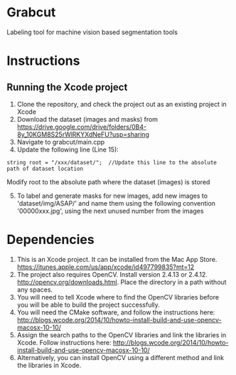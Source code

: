 # Grabcut
Labeling tool for machine vision based segmentation tools


# Instructions
## Running the Xcode project

1. Clone the repository, and check the project out as an existing project in Xcode
2. Download the dataset (images and masks) from https://drive.google.com/drive/folders/0B4-8y_10KGM8S25rWlRKYXdNeFU?usp=sharing
3. Navigate to grabcut/main.cpp
4. Update the following line (Line 15):

```
string root = "/xxx/dataset/";	//Update this line to the absolute path of dataset location
```

Modify root to the absolute path where the dataset (images) is stored

5. To label and generate masks for new images, add new images to 'dataset/img/ASAP/' and name them using the following convention '00000xxx.jpg', using the next unused number from the images

# Dependencies
1. This is an Xcode project. It can be installed from the Mac App Store. https://itunes.apple.com/us/app/xcode/id497799835?mt=12
2. The project also requires OpenCV. Install version 2.4.13 or 2.4.12. http://opencv.org/downloads.html. Place the directory in a path without any spaces.
3. You will need to tell Xcode where to find the OpenCV libraries before you will be able to build the project successfully. 
4. You will need the CMake software, and follow the instructions here: http://blogs.wcode.org/2014/10/howto-install-build-and-use-opencv-macosx-10-10/
5. Assign the search paths to the OpenCV libraries and link the libraries in Xcode. Follow instructions here: http://blogs.wcode.org/2014/10/howto-install-build-and-use-opencv-macosx-10-10/
6. Alternatively, you can install OpenCV using a different method and link the libraries in Xcode. 


